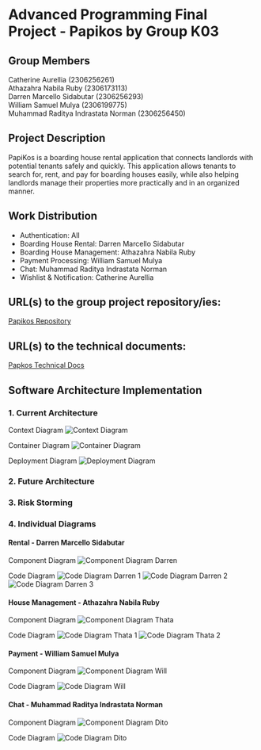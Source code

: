 # Advanced Programming Final Project - Papikos by Group K03
## **Group Members**
Catherine Aurellia (2306256261)<br>
Athazahra Nabila Ruby (2306173113)<br> 
Darren Marcello Sidabutar (2306256293)<br>
William Samuel Mulya (2306199775)<br>
Muhammad Raditya Indrastata Norman (2306256450) <br>

## **Project Description**
PapiKos is a boarding house rental application that connects landlords with potential tenants safely and quickly. This application allows tenants to search for, rent, and pay for boarding houses easily, while also helping landlords manage their properties more practically and in an organized manner.


## **Work Distribution**
* Authentication: All
* Boarding House Rental: Darren Marcello Sidabutar
* Boarding House Management: Athazahra Nabila Ruby
* Payment Processing: William Samuel Mulya
* Chat: Muhammad Raditya Indrastata Norman
* Wishlist & Notification: Catherine Aurellia


## URL(s) to the group project repository/ies:
[Papikos Repository](https://github.com/Group3-AdvProg/papikos)


## URL(s) to the technical documents:
[Papkos Technical Docs](https://docs.google.com/document/d/1UUP2N7lyEjMo6M4J-rEnBAB-YIbCyOc5ocVgWecGnYU/edit?tab=t.0)

## Software Architecture Implementation
### 1. Current Architecture
Context Diagram
![Context Diagram](images/context.png)

Container Diagram
![Container Diagram](images/container.png)

Deployment Diagram
![Deployment Diagram](images/deployment.png)

### 2. Future Architecture

### 3. Risk Storming

### 4. Individual Diagrams

#### Rental - Darren Marcello Sidabutar
Component Diagram
![Component Diagram Darren](images/Component_Darren.png)

Code Diagram
![Code Diagram Darren 1](images/Code1_Darren.png)
![Code Diagram Darren 2](images/Code2_Darren.png)
![Code Diagram Darren 3](images/Code3_Darren.png)

#### House Management - Athazahra Nabila Ruby
Component Diagram
![Component Diagram Thata](images/component_thata.png)

Code Diagram
![Code Diagram Thata 1](images/code_thata_1.png)
![Code Diagram Thata 2](images/code_thata_2.png)


#### Payment - William Samuel Mulya
Component Diagram
![Component Diagram Will](images/component_will.png)

Code Diagram
![Code Diagram Will](images/code_will.png)

#### Chat - Muhammad Raditya Indrastata Norman
Component Diagram
![Component Diagram Dito](images/Component_Dito.png)

Code Diagram
![Code Diagram Dito](images/Code_Dito.png)